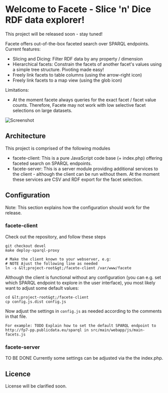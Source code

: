 # Welcome to Facete - Slice 'n' Dice RDF data explorer!


This project will be released soon - stay tuned!


Facete offers out-of-the-box faceted search over SPARQL endpoints.
Current features:
* Slicing and Dicing: Filter RDF data by any property / dimension
* Hierarchical facets: Constrain the facets of another facet's values using a simple tree structure. Pivoting made easy!
* Freely link facets to table columns (using the arrow-right icon)
* Freely link facets to a map view (using the glob icon)

Limitations:
* At the moment facete always queries for the exact facet / facet value counts. Therefore, Facete may not work with low selective facet selections on large datasets.

![Screenshot](https://raw.github.com/AKSW/Facete/devel/images/2013-04-21-Facete-Screenshot.png)


## Architecture
This project is comprised of the following modules
* facete-client: This is a pure JavaScript code base (+ index.php) offering faceted search on SPARQL endpoints.
* facete-server: This is a server module providing additional services to the client - although the client can be run without them. At the moment these services are CSV and RDF export for the facet selection.

## Configuration
Note: This section explains how the configuration should work for the release.


### facete-client
Check out the repository, and follow these steps

    git checkout devel
    make deploy-sparql-proxy

    # Make the client known to your webserver, e.g:
    # NOTE Ajust the following line as needed
    ln -s &lt;project-root&gt;/facete-client /var/www/facete

Although the client is functional without any configuration (you can e.g. set which SPARQL endpoint to explore in the user interface), you most likely want to adjust some default values:

    cd &lt;project-root&gt;/facete-client
    cp config.js.dist config.js

Now adjust the settings in `config.js` as needed according to the comments in that file.

    For example: TODO Explain how to set the default SPARQL endpoint to http://fp7-pp.publicdata.eu/sparql in src/main/webapp/js/main-facets.js

### facete-server
TO BE DONE
Currently some settings can be adjusted via the the index.php.



## Licence
License will be clarified soon.

